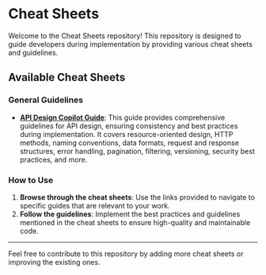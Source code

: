 # Cheat Sheets

Welcome to the Cheat Sheets repository! This repository is designed to guide developers during implementation by providing various cheat sheets and guidelines.

## Available Cheat Sheets

### General Guidelines
- **[API Design Copilot Guide](https://github.com/smart-Ino-Engineering/cheat-sheets/blob/main/api_designing/API_DESIGN_COPILOT_v1.md)**: This guide provides comprehensive guidelines for API design, ensuring consistency and best practices during implementation. It covers resource-oriented design, HTTP methods, naming conventions, data formats, request and response structures, error handling, pagination, filtering, versioning, security best practices, and more.

### How to Use
1. **Browse through the cheat sheets**: Use the links provided to navigate to specific guides that are relevant to your work.
2. **Follow the guidelines**: Implement the best practices and guidelines mentioned in the cheat sheets to ensure high-quality and maintainable code.

---

Feel free to contribute to this repository by adding more cheat sheets or improving the existing ones.
